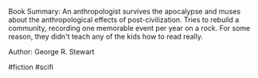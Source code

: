 Book Summary: 
An anthropologist survives the apocalypse and muses about the anthropological effects of post-civilization. Tries to rebuild a community, recording one memorable event per year on a rock. For some reason, they didn't teach any of the kids how to read really.

Author: George R. Stewart

#fiction #scifi
